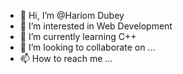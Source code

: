 - 👋 Hi, I’m @Hariom Dubey
- 👀 I’m interested in Web Development
- 🌱 I’m currently learning C++
- 💞️ I’m looking to collaborate on ...
- 📫 How to reach me ...

<!---
dubeyhariom/dubeyhariom is a ✨ special ✨ repository because its `README.md` (this file) appears on your GitHub profile.
You can click the Preview link to take a look at your changes.
--->
